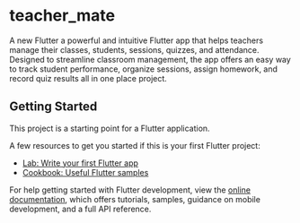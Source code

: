 # teacher_mate

A new Flutter a powerful and intuitive Flutter app that helps teachers manage their classes, students, sessions, quizzes, and attendance. Designed to streamline classroom management, the app offers an easy way to track student performance, organize sessions, assign homework, and record quiz results all in one place project.

## Getting Started

This project is a starting point for a Flutter application.

A few resources to get you started if this is your first Flutter project:

- [Lab: Write your first Flutter app](https://docs.flutter.dev/get-started/codelab)
- [Cookbook: Useful Flutter samples](https://docs.flutter.dev/cookbook)

For help getting started with Flutter development, view the
[online documentation](https://docs.flutter.dev/), which offers tutorials,
samples, guidance on mobile development, and a full API reference.
